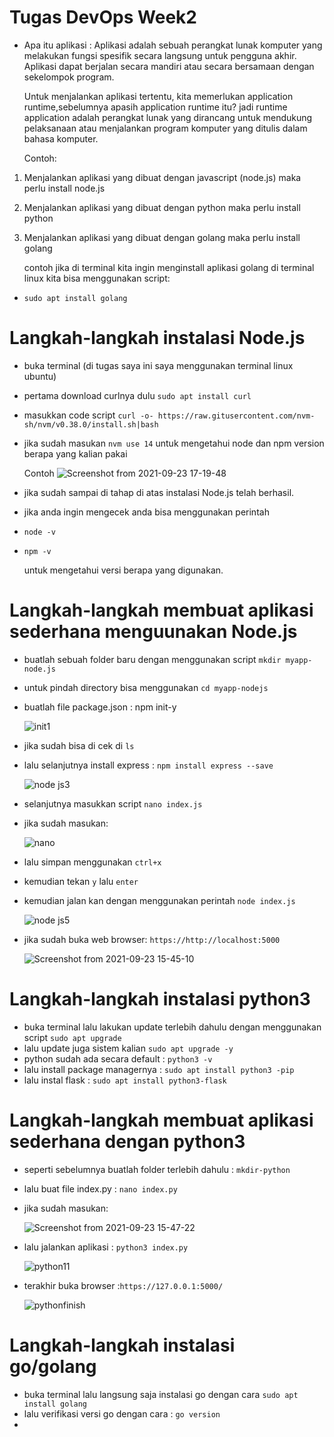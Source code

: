 # Tugas DevOps Week2

* Apa itu aplikasi :
  Aplikasi adalah sebuah perangkat lunak komputer yang melakukan fungsi spesifik secara langsung untuk pengguna akhir. Aplikasi dapat berjalan secara mandiri atau secara bersamaan dengan   sekelompok program.
  
  Untuk menjalankan aplikasi tertentu, kita memerlukan application runtime,sebelumnya apasih application runtime itu?
  jadi runtime application adalah perangkat lunak yang dirancang untuk mendukung pelaksanaan atau menjalankan program komputer yang ditulis dalam bahasa komputer.
  
  Contoh:
  
1. Menjalankan aplikasi yang dibuat dengan javascript (node.js) maka perlu install node.js
2. Menjalankan aplikasi yang dibuat dengan python maka perlu install python
3. Menjalankan aplikasi yang dibuat dengan golang maka perlu install golang

 
   contoh jika di terminal kita ingin menginstall aplikasi golang di terminal linux kita bisa menggunakan script:

* `sudo apt install golang`

# Langkah-langkah instalasi Node.js  

* buka terminal (di tugas saya ini saya menggunakan terminal linux ubuntu)
* pertama download curlnya dulu `sudo apt install curl`
 
* masukkan code script `curl -o- https://raw.gitusercontent.com/nvm-sh/nvm/v0.38.0/install.sh|bash `
* jika sudah masukan `nvm use 14` untuk mengetahui node dan npm version berapa yang kalian pakai 
  
  Contoh
  ![Screenshot from 2021-09-23 17-19-48](https://user-images.githubusercontent.com/90166916/134491161-aef0880b-dbb1-42fa-ac74-8d37b69cd323.png)
* jika sudah sampai di tahap di atas instalasi Node.js telah berhasil.
* jika anda ingin mengecek anda bisa menggunakan perintah 
* `node -v`
* `npm -v`

   untuk mengetahui versi berapa yang digunakan.  
  
# Langkah-langkah membuat aplikasi sederhana menguunakan Node.js
* buatlah sebuah folder baru dengan menggunakan script `mkdir myapp-node.js`
* untuk pindah directory bisa menggunakan `cd myapp-nodejs`
* buatlah file package.json : npm init-y

  ![init1](https://user-images.githubusercontent.com/90166916/134492404-59dc098e-ea8a-4669-9d70-d23c4f621900.png)

* jika sudah bisa di cek di `ls`
* lalu selanjutnya install express : `npm install express --save`

  ![node js3](https://user-images.githubusercontent.com/90166916/134492790-ccbf3bff-836f-4086-855c-9eeaa2307807.png)
* selanjutnya masukkan script `nano index.js`
* jika sudah masukan: 
  
  ![nano](https://user-images.githubusercontent.com/90166916/134495071-1a2fbe34-f897-41f2-b7bd-6f8bd8c1e822.png)
* lalu simpan menggunakan `ctrl+x`
* kemudian tekan `y` lalu `enter`
* kemudian jalan kan dengan menggunakan perintah `node index.js`
  
  ![node js5](https://user-images.githubusercontent.com/90166916/134495621-ebb84835-1d1e-4590-87eb-c813c2a7ade2.png)
 
 * jika sudah buka web browser: `https://http://localhost:5000`

   ![Screenshot from 2021-09-23 15-45-10](https://user-images.githubusercontent.com/90166916/134496119-c4fff108-b64b-497f-af10-69cd24e9ec22.png)
   
# Langkah-langkah instalasi python3
* buka terminal lalu lakukan update terlebih dahulu dengan menggunakan script `sudo apt upgrade`
* lalu update juga sistem kalian `sudo apt upgrade -y`
* python sudah ada secara default : `python3 -v`
* lalu install package managernya : `sudo apt install python3 -pip`
* lalu instal flask : `sudo apt install python3-flask`

# Langkah-langkah membuat aplikasi sederhana dengan python3
* seperti sebelumnya buatlah folder terlebih dahulu : `mkdir-python`
* lalu buat file index.py : `nano index.py`
* jika sudah masukan:

  ![Screenshot from 2021-09-23 15-47-22](https://user-images.githubusercontent.com/90166916/134497882-21429a8b-171d-4510-8d84-71a9db558816.png)

* lalu jalankan aplikasi : `python3 index.py`
  
  ![python11](https://user-images.githubusercontent.com/90166916/134502080-ed8df0cb-cbb4-4ce9-b89c-1f9ad1341b87.png)
* terakhir buka browser :`https://127.0.0.1:5000/`
  
  ![pythonfinish](https://user-images.githubusercontent.com/90166916/134502265-9493564d-4da1-42e5-9127-ac65f2a812ac.png)
  
# Langkah-langkah instalasi go/golang
* buka terminal lalu langsung saja instalasi go dengan cara `sudo apt install golang`
* lalu verifikasi versi go dengan cara : `go version`
* 


